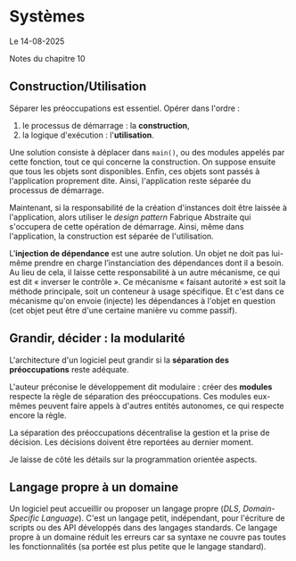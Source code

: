 # Systèmes

Le 14-08-2025

Notes du chapitre 10

## Construction/Utilisation

Séparer les préoccupations est essentiel. Opérer dans l'ordre :
1. le processus de démarrage : la **construction**,
2. la logique d'exécution : l'**utilisation**.

Une solution consiste à déplacer dans `main()`, ou des modules appelés par cette fonction, tout ce qui concerne la construction. On suppose ensuite que tous les objets sont disponibles. Enfin, ces objets sont passés à l'application proprement dite. Ainsi, l'application reste séparée du processus de démarrage.

Maintenant, si la responsabilité de la création d'instances doit être laissée à l'application, alors utiliser le *design pattern* Fabrique Abstraite qui s'occupera de cette opération de démarrage. Ainsi, même dans l'application, la construction est séparée de l'utilisation.

L'**injection de dépendance** est une autre solution. Un objet ne doit pas lui-même prendre en charge l’instanciation des dépendances dont il a besoin. Au lieu de cela, il laisse cette responsabilité à un autre mécanisme, ce qui est dit « inverser le contrôle ». Ce mécanisme « faisant autorité » est soit la méthode principale, soit un conteneur à usage spécifique. Et c'est dans ce mécanisme qu'on envoie (injecte) les dépendances à l'objet en question (cet objet peut être d'une certaine manière vu comme passif).

## Grandir, décider : la modularité

L'architecture d'un logiciel peut grandir si la **séparation des préoccupations** reste adéquate.

L'auteur préconise le développement dit modulaire : créer des **modules** respecte la règle de séparation des préoccupations. Ces modules eux-mêmes peuvent faire appels à d'autres entités autonomes, ce qui respecte encore la règle.

La séparation des préoccupations décentralise la gestion et la prise de décision. Les décisions doivent être reportées au dernier moment.

Je laisse de côté les détails sur la programmation orientée aspects.

## Langage propre à un domaine

Un logiciel peut accueillir ou proposer un langage propre (*DLS, Domain-Specific Language*). C'est un langage petit, indépendant, pour l'écriture de scripts ou des API développés dans des langages standards. Ce langage propre à un domaine réduit les erreurs car sa syntaxe ne couvre pas toutes les fonctionnalités (sa portée est plus petite que le langage standard).

